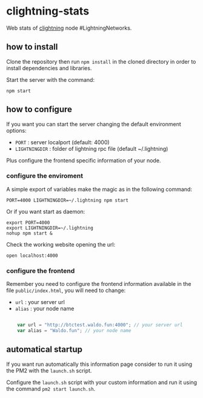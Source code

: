 # clightning-stats
Web stats of [clightning](https://github.com/ElementsProject/lightning) node #LightningNetworks.

## how to install
Clone the repository then run `npm install` in the cloned directory in order to install dependencies and libraries.

Start the server with the command:
```shell
npm start
```

## how to configure
If you want you can start the server changing the default environment options: 
* `PORT` : server localport (default: 4000)
* `LIGHTNINGDIR` : folder of lightning rpc file (default ~/.lightning)

Plus configure the frontend specific information of your node.

### configure the enviroment 
A simple export of variables make the magic as in the following command:
```shell
PORT=4000 LIGHTNINGDIR=~/.lightning npm start
```
Or if you want start as daemon:
```shell
export PORT=4000
export LIGHTNINGDIR=~/.lightning
nohup npm start &
```

Check the working website opening the url:
```shell
open localhost:4000
```

### configure the frontend
Remember you need to configure the frontend information available in the file `public/index.html`, you will need to change:
* `url` : your server url
* `alias` : your node name
```js

    var url = "http://btctest.waldo.fun:4000"; // your server url
    var alias = "Waldo.fun"; // your node name
```

## automatical startup 
If you want run automatically this information page consider to run it using the PM2 with the `launch.sh` script.

Configure the `launch.sh` script with your custom information and run it using the command `pm2 start launch.sh`.
